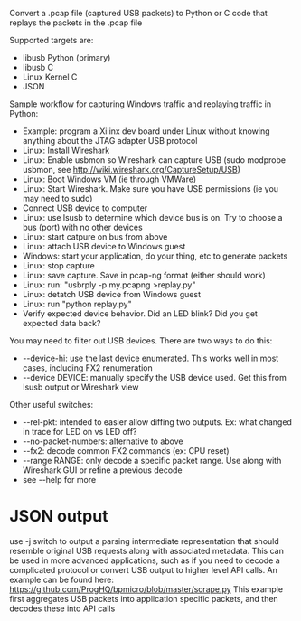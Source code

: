 Convert a .pcap file (captured USB packets) to Python or C code that replays the packets in the .pcap file

Supported targets are:
* libusb Python (primary)
* libusb C
* Linux Kernel C
* JSON

Sample workflow for capturing Windows traffic and replaying traffic in Python:
* Example: program a Xilinx dev board under Linux without knowing anything about the JTAG adapter USB protocol
* Linux: Install Wireshark
* Linux: Enable usbmon so Wireshark can capture USB (sudo modprobe usbmon, see http://wiki.wireshark.org/CaptureSetup/USB)
* Linux: Boot Windows VM (ie through VMWare)
* Linux: Start Wireshark. Make sure you have USB permissions (ie you may need to sudo)
* Connect USB device to computer
* Linux: use lsusb to determine which device bus is on. Try to choose a bus (port) with no other devices
* Linux: start catpure on bus from above
* Linux: attach USB device to Windows guest
* Windows: start your application, do your thing, etc to generate packets
* Linux: stop capture
* Linux: save capture. Save in pcap-ng format (either should work)
* Linux: run: "usbrply -p my.pcapng >replay.py"
* Linux: detatch USB device from Windows guest
* Linux: run "python replay.py"
* Verify expected device behavior. Did an LED blink? Did you get expected data back?

You may need to filter out USB devices. There are two ways to do this:
* --device-hi: use the last device enumerated. This works well in most cases, including FX2 renumeration
* --device DEVICE: manually specify the USB device used. Get this from lsusb output or Wireshark view

Other useful switches:
* --rel-pkt: intended to easier allow diffing two outputs. Ex: what changed in trace for LED on vs LED off?
* --no-packet-numbers: alternative to above
* --fx2: decode common FX2 commands (ex: CPU reset)
* --range RANGE: only decode a specific packet range. Use along with Wireshark GUI or refine a previous decode
* see --help for more


# JSON output

use -j switch to output a parsing intermediate representation that should resemble original USB requests
along with associated metadata.
This can be used in more advanced applications, such as if you need to decode a complicated protocol
or convert USB output to higher level API calls.
An example can be found here: https://github.com/ProgHQ/bpmicro/blob/master/scrape.py
This example first aggregates USB packets into application specific packets, and then decodes these into API calls

